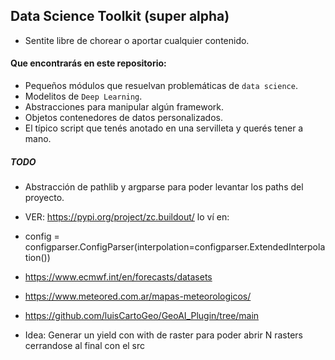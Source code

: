 ## Data Science Toolkit (super alpha)
- Sentite libre de chorear o aportar cualquier contenido.

#### Que encontrarás en este repositorio:
- Pequeños módulos que resuelvan problemáticas de `data science`.
- Modelitos de `Deep Learning`.
- Abstracciones para manipular algún framework.
- Objetos contenedores de datos personalizados.
- El típico script que tenés anotado en una servilleta y querés tener a mano.


##### TODO
- Abstracción de pathlib y argparse para poder levantar los paths del proyecto.
- VER: https://pypi.org/project/zc.buildout/ lo ví en:
- config = configparser.ConfigParser(interpolation=configparser.ExtendedInterpolation())
- https://www.ecmwf.int/en/forecasts/datasets
- https://www.meteored.com.ar/mapas-meteorologicos/
- https://github.com/luisCartoGeo/GeoAI_Plugin/tree/main


- Idea: Generar un yield con with de raster para poder abrir N rasters cerrandose al final con el src
